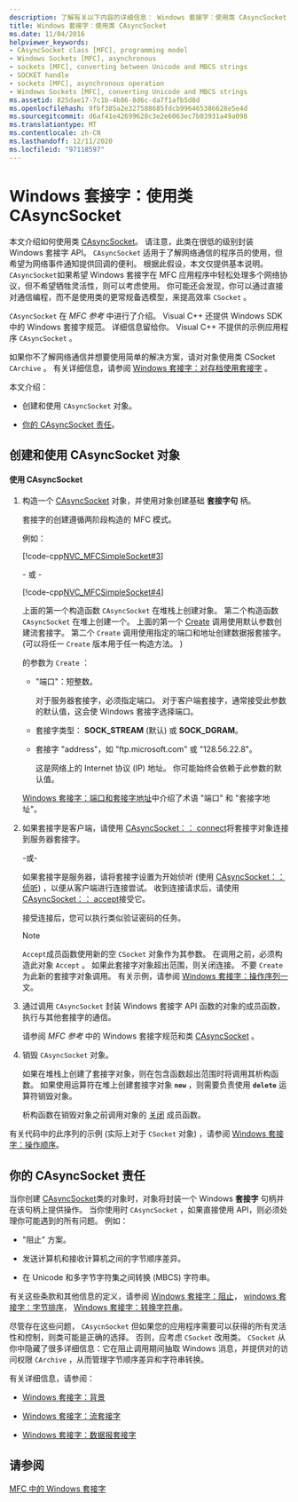 ```yaml
---
description: 了解有关以下内容的详细信息： Windows 套接字：使用类 CAsyncSocket
title: Windows 套接字：使用类 CAsyncSocket
ms.date: 11/04/2016
helpviewer_keywords:
- CAsyncSocket class [MFC], programming model
- Windows Sockets [MFC], asynchronous
- sockets [MFC], converting between Unicode and MBCS strings
- SOCKET handle
- sockets [MFC], asynchronous operation
- Windows Sockets [MFC], converting Unicode and MBCS strings
ms.assetid: 825dae17-7c1b-4b86-8d6c-da7f1afb5d8d
ms.openlocfilehash: 9fbf385a2e327588685fdcb996465386628e5e4d
ms.sourcegitcommit: d6af41e42699628c3e2e6063ec7b03931a49a098
ms.translationtype: MT
ms.contentlocale: zh-CN
ms.lasthandoff: 12/11/2020
ms.locfileid: "97118597"
---
```

# <a name="windows-sockets-using-class-casyncsocket"></a>Windows 套接字：使用类 CAsyncSocket

本文介绍如何使用类 [CAsyncSocket](../mfc/reference/casyncsocket-class.md)。 请注意，此类在很低的级别封装 Windows 套接字 API。 `CAsyncSocket` 适用于了解网络通信的程序员的使用，但希望为网络事件通知提供回调的便利。 根据此假设，本文仅提供基本说明。 `CAsyncSocket`如果希望 Windows 套接字在 MFC 应用程序中轻松处理多个网络协议，但不希望牺牲灵活性，则可以考虑使用。 你可能还会发现，你可以通过直接对通信编程，而不是使用类的更常规备选模型，来提高效率 `CSocket` 。

`CAsyncSocket` 在 *MFC 参考* 中进行了介绍。 Visual C++ 还提供 Windows SDK 中的 Windows 套接字规范。 详细信息留给你。 Visual C++ 不提供的示例应用程序 `CAsyncSocket` 。

如果你不了解网络通信并想要使用简单的解决方案，请对对象[](../mfc/reference/csocket-class.md)使用类 CSocket `CArchive` 。 有关详细信息，请参阅 [Windows 套接字：对存档使用套接字](../mfc/windows-sockets-using-sockets-with-archives.md) 。

本文介绍：

- 创建和使用 `CAsyncSocket` 对象。

- [你的 CAsyncSocket 责任](#_core_your_responsibilities_with_casyncsocket)。

## <a name="creating-and-using-a-casyncsocket-object"></a><a name="_core_creating_and_using_a_casyncsocket_object"></a> 创建和使用 CAsyncSocket 对象

#### <a name="to-use-casyncsocket"></a>使用 CAsyncSocket

1. 构造一个 [CAsyncSocket](../mfc/reference/casyncsocket-class.md) 对象，并使用对象创建基础 **套接字句** 柄。

   套接字的创建遵循两阶段构造的 MFC 模式。

   例如：

   [!code-cpp[NVC_MFCSimpleSocket#3](../mfc/codesnippet/cpp/windows-sockets-using-class-casyncsocket_1.cpp)]

     \- 或 -

   [!code-cpp[NVC_MFCSimpleSocket#4](../mfc/codesnippet/cpp/windows-sockets-using-class-casyncsocket_2.cpp)]

   上面的第一个构造函数 `CAsyncSocket` 在堆栈上创建对象。 第二个构造函数 `CAsyncSocket` 在堆上创建一个。 上面的第一个 [Create](../mfc/reference/casyncsocket-class.md#create) 调用使用默认参数创建流套接字。 第二个 `Create` 调用使用指定的端口和地址创建数据报套接字。  (可以将任一 `Create` 版本用于任一构造方法。 ) 

   的参数为 `Create` ：

   - "端口"：短整数。

      对于服务器套接字，必须指定端口。 对于客户端套接字，通常接受此参数的默认值，这会使 Windows 套接字选择端口。

   - 套接字类型： **SOCK_STREAM** (默认) 或 **SOCK_DGRAM**。

   - 套接字 "address"，如 "ftp.microsoft.com" 或 "128.56.22.8"。

      这是网络上的 Internet 协议 (IP) 地址。 你可能始终会依赖于此参数的默认值。

   [Windows 套接字：端口和套接字地址](../mfc/windows-sockets-ports-and-socket-addresses.md)中介绍了术语 "端口" 和 "套接字地址"。

1. 如果套接字是客户端，请使用 [CAsyncSocket：： connect](../mfc/reference/casyncsocket-class.md#connect)将套接字对象连接到服务器套接字。

     -或-

   如果套接字是服务器，请将套接字设置为开始侦听 (使用 [CAsyncSocket：：侦听](../mfc/reference/casyncsocket-class.md#listen)) ，以便从客户端进行连接尝试。 收到连接请求后，请使用 [CAsyncSocket：： accept](../mfc/reference/casyncsocket-class.md#accept)接受它。

   接受连接后，您可以执行类似验证密码的任务。

    > [!NOTE]
    >  `Accept`成员函数使用新的空 `CSocket` 对象作为其参数。 在调用之前，必须构造此对象 `Accept` 。 如果此套接字对象超出范围，则关闭连接。 不要 `Create` 为此新的套接字对象调用。 有关示例，请参阅 [Windows 套接字：操作序列一](../mfc/windows-sockets-sequence-of-operations.md)文。

1. 通过调用 `CAsyncSocket` 封装 Windows 套接字 API 函数的对象的成员函数，执行与其他套接字的通信。

   请参阅 *MFC 参考* 中的 Windows 套接字规范和类 [CAsyncSocket](../mfc/reference/casyncsocket-class.md) 。

1. 销毁 `CAsyncSocket` 对象。

   如果在堆栈上创建了套接字对象，则在包含函数超出范围时将调用其析构函数。 如果使用运算符在堆上创建套接字对象 **`new`** ，则需要负责使用 **`delete`** 运算符销毁对象。

   析构函数在销毁对象之前调用对象的 [关闭](../mfc/reference/casyncsocket-class.md#close) 成员函数。

有关代码中的此序列的示例 (实际上对于 `CSocket` 对象) ，请参阅 [Windows 套接字：操作顺序](../mfc/windows-sockets-sequence-of-operations.md)。

## <a name="your-responsibilities-with-casyncsocket"></a><a name="_core_your_responsibilities_with_casyncsocket"></a> 你的 CAsyncSocket 责任

当你创建 [CAsyncSocket](../mfc/reference/casyncsocket-class.md)类的对象时，对象将封装一个 Windows **套接字** 句柄并在该句柄上提供操作。 当你使用时 `CAsyncSocket` ，如果直接使用 API，则必须处理你可能遇到的所有问题。 例如：

- "阻止" 方案。

- 发送计算机和接收计算机之间的字节顺序差异。

- 在 Unicode 和多字节字符集之间转换 (MBCS) 字符串。

有关这些条款和其他信息的定义，请参阅 [Windows 套接字：阻止](../mfc/windows-sockets-blocking.md)， [windows 套接字：字节排序](../mfc/windows-sockets-byte-ordering.md)， [Windows 套接字：转换字符串](../mfc/windows-sockets-converting-strings.md)。

尽管存在这些问题， `CAsycnSocket` 但如果您的应用程序需要可以获得的所有灵活性和控制，则类可能是正确的选择。 否则，应考虑 `CSocket` 改用类。 `CSocket` 从你中隐藏了很多详细信息：它在阻止调用期间抽取 Windows 消息，并提供对的访问权限 `CArchive` ，从而管理字节顺序差异和字符串转换。

有关详细信息，请参阅：

- [Windows 套接字：背景](../mfc/windows-sockets-background.md)

- [Windows 套接字：流套接字](../mfc/windows-sockets-stream-sockets.md)

- [Windows 套接字：数据报套接字](../mfc/windows-sockets-datagram-sockets.md)

## <a name="see-also"></a>请参阅

[MFC 中的 Windows 套接字](../mfc/windows-sockets-in-mfc.md)
